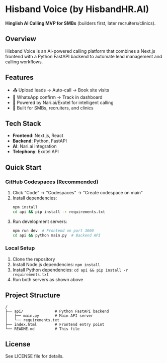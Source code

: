 # Hisband Voice (by HisbandHR.AI)

**Hinglish AI Calling MVP for SMBs** (builders first, later recruiters/clinics).

## Overview
Hisband Voice is an AI-powered calling platform that combines a Next.js frontend with a Python FastAPI backend to automate lead management and calling workflows.

## Features
- 📤 Upload leads → Auto-call → Book site visits
- 💬 WhatsApp confirm → Track in dashboard
- 🚀 Powered by Nari.ai/Exotel for intelligent calling
- 🎯 Built for SMBs, recruiters, and clinics

## Tech Stack
- **Frontend**: Next.js, React
- **Backend**: Python, FastAPI
- **AI**: Nari.ai integration
- **Telephony**: Exotel API

## Quick Start

### GitHub Codespaces (Recommended)
1. Click "Code" → "Codespaces" → "Create codespace on main"
2. Install dependencies:
   ```bash
   npm install
   cd api && pip install -r requirements.txt
   ```
3. Run development servers:
   ```bash
   npm run dev  # Frontend on port 3000
   cd api && python main.py  # Backend API
   ```

### Local Setup
1. Clone the repository
2. Install Node.js dependencies: `npm install`
3. Install Python dependencies: `cd api && pip install -r requirements.txt`
4. Run both servers as shown above

## Project Structure
```
/
├── api/              # Python FastAPI backend
│   ├── main.py       # Main API server
│   └── requirements.txt
├── index.html        # Frontend entry point
└── README.md         # This file
```

## License
See LICENSE file for details.
